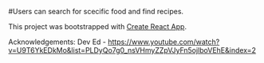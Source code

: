 #Users can search for scecific food and find recipes.


This project was bootstrapped with [Create React App](https://github.com/facebook/create-react-app).

Acknowledgements: Dev Ed - https://www.youtube.com/watch?v=U9T6YkEDkMo&list=PLDyQo7g0_nsVHmyZZpVJyFn5ojlboVEhE&index=2
